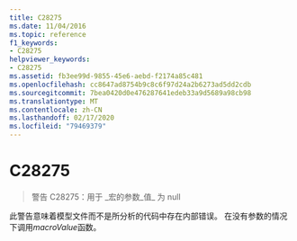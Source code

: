 ```yaml
---
title: C28275
ms.date: 11/04/2016
ms.topic: reference
f1_keywords:
- C28275
helpviewer_keywords:
- C28275
ms.assetid: fb3ee99d-9855-45e6-aebd-f2174a85c481
ms.openlocfilehash: cc8647ad8754b9c8c6f97d24a2b6273ad5dd2cdb
ms.sourcegitcommit: 7bea0420d0e476287641edeb33a9d5689a98cb98
ms.translationtype: MT
ms.contentlocale: zh-CN
ms.lasthandoff: 02/17/2020
ms.locfileid: "79469379"
---
```

# <a name="c28275"></a>C28275

> 警告 C28275：用于 \_宏的参数\_值\_ 为 null

此警告意味着模型文件而不是所分析的代码中存在内部错误。 在没有参数的情况下调用*macroValue*函数。
